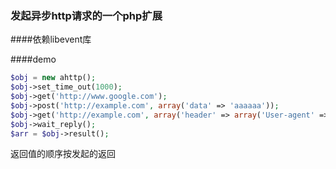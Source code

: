 ### 发起异步http请求的一个php扩展

####依赖libevent库

####demo

```php
$obj = new ahttp();
$obj->set_time_out(1000);
$obj->get('http://www.google.com');
$obj->post('http://example.com', array('data' => 'aaaaaa'));
$obj->get('http://example.com', array('header' => array('User-agent' => 'ahttp')));
$obj->wait_reply();
$arr = $obj->result();
```

返回值的顺序按发起的返回
